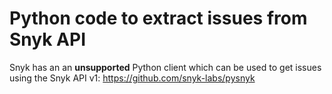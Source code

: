 # Python code to extract issues from Snyk API

Snyk has an an **unsupported** Python client which can be used to get issues using the Snyk API v1: [https://github.com/snyk-labs/pysnyk ](https://github.com/snyk-labs/pysnyk)
